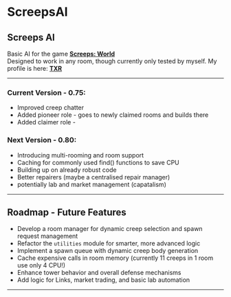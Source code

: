 # ScreepsAI

## Screeps AI

Basic AI for the game [**Screeps: World**](https://screeps.com/)  
Designed to work in any room, though currently only tested by myself.
My profile is here: [**TXR**](https://screeps.com/a/#!/profile/_TXR)

---

### Current Version - 0.75:  
- Improved creep chatter
- Added pioneer role - goes to newly claimed rooms and builds there
- Added claimer role - 

### Next Version - 0.80:  
- Introducing multi-rooming and room support
- Caching for commonly used find() functions to save CPU
- Building up on already robust code
- Better repairers (maybe a centralised repair manager)
- potentially lab and market management (capatalism)


---

## Roadmap - Future Features

- Develop a room manager for dynamic creep selection and spawn request management  
- Refactor the `utilities` module for smarter, more advanced logic  
- Implement a spawn queue with dynamic creep body generation  
- Cache expensive calls in room memory (currently 11 creeps in 1 room use only 4 CPU!)  
- Enhance tower behavior and overall defense mechanisms  
- Add logic for Links, market trading, and basic lab automation  

---
